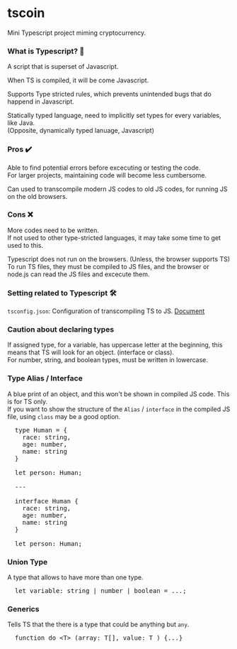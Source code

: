 # tscoin
Mini Typescript project miming cryptocurrency.

### What is Typescript? 🤔

A script that is superset of Javascript.

When TS is compiled, it will be come Javascript.

Supports Type stricted rules, which prevents unintended bugs that do happend in Javascript.

Statically typed language, need to implicitly set types for every variables, like Java. 
<br>(Opposite, dynamically typed lanuage, Javascript)

### Pros ✔️

Able to find potential errors before excecuting or testing the code.
<br>
For larger projects, maintaining code will become less cumbersome.

Can used to transcompile modern JS codes to old JS codes, for running JS on the old browsers.

### Cons ❌

More codes need to be written.
<br>
If not used to other type-stricted languages, it may take some time to get used to this.

Typescript does not run on the browsers. (Unless, the browser supports TS)
<br>
To run TS files, they must be compiled to JS files, and the browser or node.js can read the JS files and excecute them.


### Setting related to Typescript 🛠️

`tsconfig.json`: Configuration of transcompiling TS to JS. <a href="https://www.typescriptlang.org/tsconfig">Document</a>


### Caution about declaring types

If assigned type, for a variable, has uppercase letter at the beginning, this means that TS will look for an object. (interface or class).
<br>
For number, string, and boolean types, must be written in lowercase.

### Type Alias / Interface

A blue print of an object, and this won't be shown in compiled JS code. This is for TS only.
<br>
If you want to show the structure of the `Alias` / `interface` in the compiled JS file, using `class` may be a good option.

<pre>
  type Human = {
    race: string,
    age: number,
    name: string
  }

  let person: Human;

  ---

  interface Human {
    race: string,
    age: number,
    name: string
  }

  let person: Human;
</pre>

### Union Type

A type that allows to have more than one type.

<pre>
  let variable: string | number | boolean = ...;
</pre>

### Generics

Tells TS that the there is a type that could be anything but `any`.

<pre>
  function do &#60;T&#62; (array: T[], value: T ) {...}
</pre>


